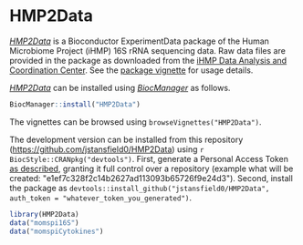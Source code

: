 # HMP2Data

*[HMP2Data](http://bioconductor.org/packages/HMP2Data)* is a Bioconductor
ExperimentData package of the Human Microbiome Project (iHMP) 16S rRNA sequencing
data. Raw data files are provided in the package as downloaded from the
[iHMP Data Analysis and Coordination Center](https://hmpdacc.org/ihmp/).
See the [package vignette](vignettes/hmp2data.Rmd) for usage details.

*[HMP2Data](http://bioconductor.org/packages/HMP2Data)* can be installed
using *[BiocManager](https://cran.r-project.org/package=BiocManager)* as
follows.

```r
BiocManager::install("HMP2Data")
```

The vignettes can be browsed using `browseVignettes("HMP2Data")`.

The development version can be installed from this repository (https://github.com/jstansfield0/HMP2Data) using `r BiocStyle::CRANpkg("devtools")`. First, generate a Personal Access Token [as described](https://help.github.com/articles/creating-a-personal-access-token-for-the-command-line/), granting it full control over a repository (example what will be created: "e1ef7c328f2c14b2627ad113093b65726f9e24d3"). Second, install the package as `devtools::install_github("jstansfield0/HMP2Data", auth_token = "whatever_token_you_generated")`.

```r
library(HMP2Data)
data("momspi16S")
data("momspiCytokines")
```
